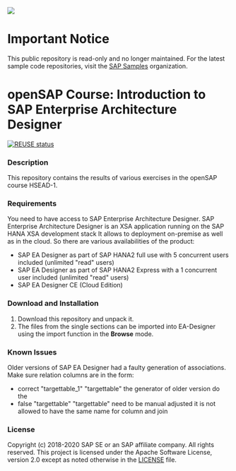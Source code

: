 ![](https://img.shields.io/badge/STATUS-NOT%20CURRENTLY%20MAINTAINED-red.svg?longCache=true&style=flat)

# Important Notice
This public repository is read-only and no longer maintained. For the latest sample code repositories, visit the [SAP Samples](https://github.com/SAP-samples) organization.

# openSAP Course: Introduction to SAP Enterprise Architecture Designer

[![REUSE status](https://api.reuse.software/badge/github.com/SAP-samples/openSAP-enterprise-architecture-designer)](https://api.reuse.software/info/github.com/SAP-samples/openSAP-enterprise-architecture-designer)

### Description
This repository contains the results of various exercises in the openSAP course HSEAD-1.

### Requirements
You need to have access to SAP Enterprise Architecture Designer. SAP Enterprise Architecture Designer is an XSA application running on the SAP HANA XSA development stack
It allows to deployment on-premise as well as in the cloud. So there are various availabilities of the product:
- SAP EA Designer as part of SAP HANA2 full use with 5 concurrent users included (unlimited "read" users)
- SAP EA Designer as part of SAP HANA2 Express with a 1 concurrent user included (unlimited "read" users)
- SAP EA Designer CE (Cloud Edition) 

### Download and Installation
1. Download this repository and unpack it.
1. The files from the single sections can be imported into EA-Designer using the import function in the **Browse** mode.

### Known Issues
Older versions of SAP EA Designer had a faulty generation of associations. Make sure relation columns are in the form:
 - correct  "targettable_1" "targettable"   the generator of older version do the 
 - false  "targettable"   "targettable"   need to be manual adjusted
it is not allowed to have the same name for column and join

### License
Copyright (c) 2018-2020 SAP SE or an SAP affiliate company. All rights reserved. This project is licensed under the Apache Software License, version 2.0 except as noted otherwise in the [LICENSE](LICENSES/Apache-2.0.txt) file.
